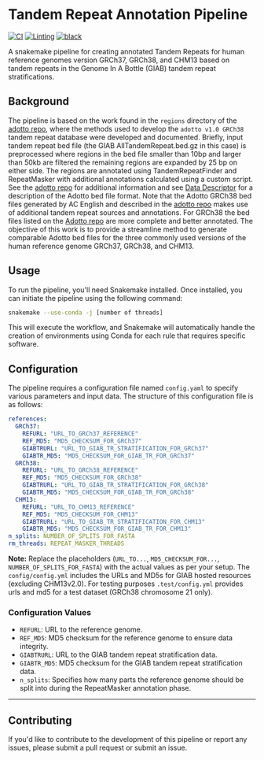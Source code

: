 # Tandem Repeat Annotation Pipeline

[![CI](https://github.com/nate-d-olson/adotto-smk/actions/workflows/main.yml/badge.svg)](https://github.com/nate-d-olson/adotto-smk/actions/workflows/main.yml)
[![Linting](https://github.com/nate-d-olson/adotto-smk/actions/workflows/lint.yml/badge.svg)](https://github.com/nate-d-olson/adotto-smk/actions/workflows/lint.yml)
[![black](https://github.com/nate-d-olson/adotto-smk/actions/workflows/black.yml/badge.svg)](https://github.com/nate-d-olson/adotto-smk/actions/workflows/black.yml)

A snakemake pipeline for creating annotated Tandem Repeats for human reference genomes version GRCh37, GRCh38, and CHM13 based on tandem repeats in the Genome In A Bottle (GIAB) tandem repeat stratifications.

## Background

The pipeline is based on the work found in the `regions` directory of the [adotto repo](https://github.com/ACEnglish/adotto/tree/main/regions), 
where the methods used to develop the `adotto v1.0 GRCh38` tandem repeat database were developed and documented.
Briefly, input tandem repeat bed file (the GIAB AllTandemRepeat.bed.gz in this case) is preprocessed where regions in the bed file smaller than 10bp and larger than 50kb are filtered
the remaining regions are expanded by 25 bp on either side. 
The regions are annotated using TandemRepeatFinder and RepeatMasker with additional annotations calculated using a custom script.
See the [adotto repo](https://github.com/ACEnglish/adotto/tree/main/regions) for additional information and see [Data Descriptor](https://github.com/ACEnglish/adotto/blob/main/regions/DataDescription.md) for a description of the Adotto bed file format.
Note that the Adotto GRCh38 bed files generated by AC English and described in the [adotto repo](https://github.com/ACEnglish/adotto/tree/main/regions)
makes use of additional tandem repeat sources and annotations. 
For GRCh38 the bed files listed on the [Adotto repo](https://github.com/ACEnglish/adotto/tree/main) are more complete and better annotated.
The objective of this work is to provide a streamline method to generate comparable Adotto bed files for the three commonly used versions 
of the human reference genome GRCh37, GRCh38, and CHM13.


## Usage

To run the pipeline, you'll need Snakemake installed. Once installed, you can initiate the pipeline using the following command:

```bash
snakemake --use-conda -j [number of threads]
```

This will execute the workflow, and Snakemake will automatically handle the creation of environments using Conda for each rule that requires specific software.

## Configuration

The pipeline requires a configuration file named `config.yaml` to specify various parameters and input data. The structure of this configuration file is as follows:

```yaml
references:
  GRCh37:
    REFURL: "URL_TO_GRCh37_REFERENCE"
    REF_MD5: "MD5_CHECKSUM_FOR_GRCh37"
    GIABTRURL: "URL_TO_GIAB_TR_STRATIFICATION_FOR_GRCh37"
    GIABTR_MD5: "MD5_CHECKSUM_FOR_GIAB_TR_FOR_GRCh37"
  GRCh38:
    REFURL: "URL_TO_GRCh38_REFERENCE"
    REF_MD5: "MD5_CHECKSUM_FOR_GRCh38"
    GIABTRURL: "URL_TO_GIAB_TR_STRATIFICATION_FOR_GRCh38"
    GIABTR_MD5: "MD5_CHECKSUM_FOR_GIAB_TR_FOR_GRCh38"
  CHM13:
    REFURL: "URL_TO_CHM13_REFERENCE"
    REF_MD5: "MD5_CHECKSUM_FOR_CHM13"
    GIABTRURL: "URL_TO_GIAB_TR_STRATIFICATION_FOR_CHM13"
    GIABTR_MD5: "MD5_CHECKSUM_FOR_GIAB_TR_FOR_CHM13"
n_splits: NUMBER_OF_SPLITS_FOR_FASTA
rm_threads: REPEAT_MASKER_THREADS
```

**Note:** Replace the placeholders (`URL_TO...`, `MD5_CHECKSUM_FOR...`, `NUMBER_OF_SPLITS_FOR_FASTA`) with the actual values as per your setup.
The `config/config.yml` includes the URLs and MD5s for GIAB hosted resources (excluding CHM13v2.0). 
For testing purposes `.test/config.yml` provides urls and md5 for a test dataset (GRCh38 chromosome 21 only).

### Configuration Values

- `REFURL`: URL to the reference genome.
- `REF_MD5`: MD5 checksum for the reference genome to ensure data integrity.
- `GIABTRURL`: URL to the GIAB tandem repeat stratification data.
- `GIABTR_MD5`: MD5 checksum for the GIAB tandem repeat stratification data.
- `n_splits`: Specifies how many parts the reference genome should be split into during the RepeatMasker annotation phase.

---

## Contributing

If you'd like to contribute to the development of this pipeline or report any issues, please submit a pull request or submit an issue.

